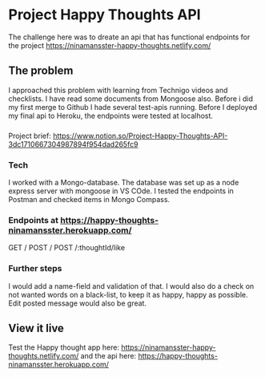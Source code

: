 # Project Happy Thoughts API

The challenge here was to dreate an api that has functional endpoints for the project https://ninamansster-happy-thoughts.netlify.com/

## The problem

I approached this problem with learning from Technigo videos and checklists. I have read some documents from Mongoose also. Before i did my first merge to Github I hade several test-apis running. Before I deployed my final api to Heroku, the endpoints were tested at localhost. 

###
Project brief: https://www.notion.so/Project-Happy-Thoughts-API-3dc1710667304987894f954dad265fc9

### Tech
I worked with a Mongo-database. The database was set up as a node express server with mongoose in VS COde. I tested the endpoints in Postman and checked items in Mongo Compass.

### Endpoints at https://happy-thoughts-ninamansster.herokuapp.com/
GET /
POST /
POST /:thoughtId/like

### Further steps
I would add a name-field and validation of that.
I would also do a check on not wanted words on a black-list, to keep it as happy, happy as possible.
Edit posted message would also be great.

## View it live
Test the Happy thought app here:
https://ninamansster-happy-thoughts.netlify.com/
and the api here:
https://happy-thoughts-ninamansster.herokuapp.com/

